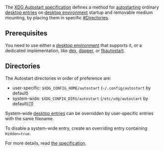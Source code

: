 The [XDG Autostart specification](https://specifications.freedesktop.org/autostart-spec/autostart-spec-latest.html) defines a method for [autostarting](/index.php/Autostarting "Autostarting") ordinary [desktop entries](/index.php/Desktop_entries "Desktop entries") on [desktop environment](/index.php/Desktop_environment "Desktop environment") startup and removable medium mounting, by placing them in specific [#Directories](#Directories).

## Prerequisites

You need to use either a [desktop environment](/index.php/Desktop_environment "Desktop environment") that supports it, or a dedicated implementation, like [dex](https://www.archlinux.org/packages/?name=dex), [dapper](https://aur.archlinux.org/packages/dapper/), or [fbautostart](https://aur.archlinux.org/packages/fbautostart/).

## Directories

The Autostart directories in order of preference are:

*   user-specific: `$XDG_CONFIG_HOME/autostart` (`~/.config/autostart` by default)
*   system-wide: `$XDG_CONFIG_DIRS/autostart` (`/etc/xdg/autostart` by default)[[1]](https://specifications.freedesktop.org/basedir-spec/basedir-spec-latest.html#referencing)

System-wide [desktop entries](/index.php/Desktop_entries "Desktop entries") can be overridden by user-specific entries with the same filename.

To disable a system-wide entry, create an overriding entry containing `Hidden=true`.

For more details, read [the specification](https://specifications.freedesktop.org/autostart-spec/autostart-spec-latest.html).